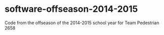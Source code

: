 software-offseason-2014-2015
============================

Code from the offseason of the 2014-2015 school year for Team Pedestrian 2658
